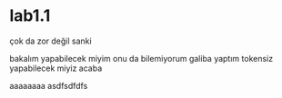 # lab1.1
çok da zor değil sanki
 
bakalım yapabilecek miyim onu da bilemiyorum
galiba yaptım
tokensiz yapabilecek miyiz acaba 


aaaaaaaa
asdfsdfdfs

